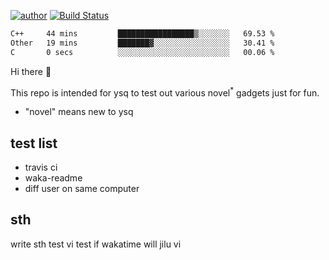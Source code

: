 [![author](https://img.shields.io/badge/author-ysq-green)](https://github.com/Yang-Shiqin)
[![Build Status](https://app.travis-ci.com/Yang-Shiqin/testall.svg?branch=main)](https://app.travis-ci.com/Yang-Shiqin/testall)

<!--START_SECTION:waka-->

```txt
C++     44 mins         █████████████████▒░░░░░░░   69.53 %
Other   19 mins         ███████▓░░░░░░░░░░░░░░░░░   30.41 %
C       0 secs          ░░░░░░░░░░░░░░░░░░░░░░░░░   00.06 %
```

<!--END_SECTION:waka-->

Hi there 👋

This repo is intended for ysq to test out various novel<sup>*</sup> gadgets just for fun.

- "novel" means new to ysq

## test list
- travis ci
- waka-readme
- diff user on same computer

## sth
write sth
test vi
test if wakatime will jilu vi


